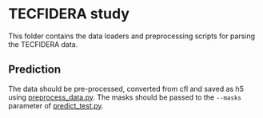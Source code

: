 # TECFIDERA study
This folder contains the data loaders and preprocessing scripts for parsing the TECFIDERA data.


## Prediction
The data should be pre-processed, converted from cfl and saved as h5 using [preprocess_data.py](preprocessing/preprocess_data.py).
The masks should be passed to the `--masks` parameter of [predict_test.py](predict_test.py).

